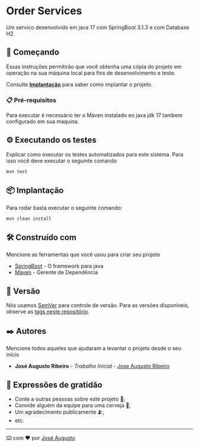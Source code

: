 # Order Services 

Um servico desenvolvido em java 17 com SpringBoot 3.1.3 e com Database H2.

## 🚀 Começando

Essas instruções permitirão que você obtenha uma cópia do projeto em operação na sua máquina local para fins de desenvolvimento e teste.

Consulte **[Implantação](#-implanta%C3%A7%C3%A3o)** para saber como implantar o projeto.

### 📋 Pré-requisitos

Para executar é necessário ter o Maven instalado eo java jdk 17 tambem configurado em sua maquina.


## ⚙️ Executando os testes

Explicar como executar os testes automatizados para este sistema. Para isso você deve executar o seguinte comando

``
mvn test
``


## 📦 Implantação

Para rodar basta executar o seguinte comando:

``
mvn clean install
``
## 🛠️ Construído com

Mencione as ferramentas que você usou para criar seu projeto

* [SpringBoot](https://spring.io/guides/gs/spring-boot/) - O framework para java
* [Maven](https://maven.apache.org/) - Gerente de Dependência

## 📌 Versão

Nós usamos [SemVer](http://semver.org/) para controle de versão. Para as versões disponíveis, observe as [tags neste repositório](https://github.com/suas/tags/do/projeto).

## ✒️ Autores

Mencione todos aqueles que ajudaram a levantar o projeto desde o seu início

* **José Augusto Ribeiro** - *Trabalho Inicial* - [Jose Augusto Ribeiro](https://github.com/ribeiry)



## 🎁 Expressões de gratidão

* Conte a outras pessoas sobre este projeto 📢;
* Convide alguém da equipe para uma cerveja 🍺;
* Um agradecimento publicamente 🫂;
* etc.


---
⌨️ com ❤️ por [José Augusto ](https://github.com/ribeiry)
